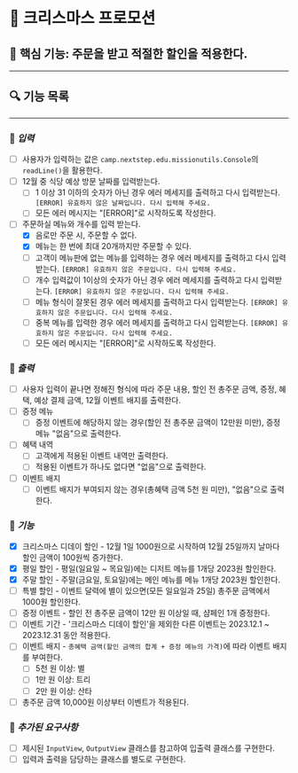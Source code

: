 # 🎄 크리스마스 프로모션

## 🎯 핵심 기능: 주문을 받고 적절한 할인을 적용한다.

---

## 🔍 기능 목록

---

### 📌 *입력*
- [ ] 사용자가 입력하는 값은 `camp.nextstep.edu.missionutils.Console`의 `readLine()`을 활용한다.
- [ ] 12월 중 식당 예상 방문 날짜를 입력받는다.
  - [ ] 1 이상 31 이하의 숫자가 아닌 경우 에러 메세지를 출력하고 다시 입력받는다. `[ERROR] 유효하지 않은 날짜입니다. 다시 입력해 주세요.`
  - [ ] 모든 에러 메시지는 "[ERROR]"로 시작하도록 작성한다.
- [ ] 주문하실 메뉴와 개수를 입력 받는다.
  - [x] 음로만 주문 시, 주문할 수 없다.
  - [x] 메뉴는 한 번에 최대 20개까지만 주문할 수 있다.
  - [ ] 고객이 메뉴판에 없는 메뉴를 입력하는 경우 에러 메세지를 출력하고 다시 입력받는다. `[ERROR] 유효하지 않은 주문입니다. 다시 입력해 주세요.`
  - [ ] 개수 입력값이 1이상의 숫자가 아닌 경우 에러 메세지를 출력하고 다시 입력받는다. `[ERROR] 유효하지 않은 주문입니다. 다시 입력해 주세요.`
  - [ ] 메뉴 형식이 잘못된 경우 에러 메세지를 출력하고 다시 입력받는다. `[ERROR] 유효하지 않은 주문입니다. 다시 입력해 주세요.`
  - [ ] 중복 메뉴를 입력한 경우 에러 메세지를 출력하고 다시 입력받는다. `[ERROR] 유효하지 않은 주문입니다. 다시 입력해 주세요.`
  - [ ] 모든 에러 메시지는 "[ERROR]"로 시작하도록 작성한다.

### 📌 *출력*
- [ ] 사용자 입력이 끝나면 정해진 형식에 따라 주문 내용, 할인 전 총주문 금액, 증정, 혜택, 예상 결제 금액, 12월 이벤트 배지를 출력한다.
- [ ] 증정 메뉴
  - [ ] 증정 이벤트에 해당하지 않는 경우(할인 전 총주문 금액이 12만원 미만), 증정 메뉴 "없음"으로 출력한다.
- [ ] 혜택 내역
  - [ ] 고객에게 적용된 이벤트 내역만 출력한다.
  - [ ] 적용된 이벤트가 하나도 없다면 "없음"으로 출력한다.
- [ ] 이벤트 배지
  - [ ] 이벤트 배지가 부여되지 않는 경우(총혜택 금액 5천 원 미만), "없음"으로 출력한다.

### 📌 *기능*
- [x] 크리스마스 디데이 할인 - 12월 1일 1000원으로 시작하여 12월 25일까지 날마다 할인 금액이 100원씩 증가한다.
- [x] 평일 할인 - 평일(일요일 ~ 목요일)에는 디저트 메뉴를 1개당 2023원 할인한다.
- [x] 주말 할인 - 주말(금요일, 토요일)에는 메인 메뉴를 메뉴 1개당 2023원 할인한다.
- [ ] 특별 할인 - 이벤트 달력에 별이 있으면(모든 일요일과 25일) 총주문 금액에서 1000원 할인한다.
- [ ] 증정 이벤트 - 할인 전 총주문 금액이 12만 원 이상일 때, 샴페인 1개 증정한다.
- [ ] 이벤트 기간 - '크리스마스 디데이 할인'을 제외한 다른 이벤트는 2023.12.1 ~ 2023.12.31 동안 적용한다.
- [ ] 이벤트 배지 - `총혜택 금액(할인 금액의 합계 + 증정 메뉴의 가격)`에 따라 이벤트 배지를 부여한다.
  - [ ] 5천 원 이상: 별
  - [ ] 1만 원 이상: 트리
  - [ ] 2만 원 이상: 산타
- [ ] 총주문 금액 10,000원 이상부터 이벤트가 적용된다.

### 📌 *추가된 요구사항*
- [ ] 제시된 `InputView`, `OutputView` 클래스를 참고하여 입출력 클래스를 구현한다.
- [ ] 입력과 출력을 담당하는 클래스를 별도로 구현한다.